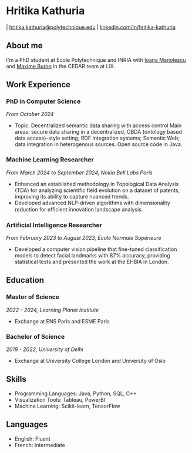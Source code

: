 # Hritika Kathuria

| [hritika.kathuria@polytechnique.edu](mailto:hritika.kathuria@polytechnique.edu)
| [linkedin.com/in/hritika-kathuria](https://www.linkedin.com/in/hritika-kathuria/?locale=fr_FR)

## About me
I'm a PhD student at Ecole Polytechnique and INRIA with [Ioana Manolescu](https://pages.saclay.inria.fr/ioana.manolescu/) and [Maxime Buron](https://perso.limos.fr/~maburon/) in the CEDAR team at LiX. 

## Work Experience

### PhD in Computer Science
*From October 2024* 
- Topic: Decentralized semantic data sharing with access control
Main areas: secure data sharing in a decentralized, OBDA (ontology based data access)-style setting; RDF Integration systems; Semantic Web; data integration in heterogenous sources. Open source code in Java.

### Machine Learning Researcher
*From March 2024 to September 2024, Nokia Bell Labs Paris*
- Enhanced an established methodology in Topological Data Analysis (TDA) for analyzing scientific field evolution on a dataset of patents, improving its ability to capture nuanced trends.
- Developed advanced NLP-driven algorithms with dimensionality reduction for
eﬃcient innovation landscape analysis.

### Artificial Intelligence Researcher
*From February 2023 to August 2023, École Normale Supérieure*

- Developed a computer vision pipeline that fine-tuned classification models to detect facial landmarks with 87% accuracy, providing statistical tests and
presented the work at the EHBIA in London.

## Education

### Master of Science   
*2022 - 2024, Learning Planet Institute*
- Exchange at ENS Paris and ESME Paris
### Bachelor of Science   
*2019 - 2022, University of Delhi*
- Exchange at University College London and University of Oslo

## Skills

- Programming Languages: Java, Python, SQL, C++
- Visualization Tools: Tableau, PowerBI
- Machine Learning: Scikit-learn, TensorFlow


## Languages

- English: Fluent
- French: Intermediate


